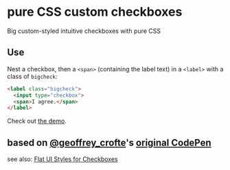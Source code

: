 # pure CSS custom checkboxes

Big custom-styled intuitive checkboxes with pure CSS

## Use
Nest a checkbox, then a `<span>` (containing the label text) in a `<label>` with a class of `bigcheck`:
```html
<label class="bigcheck">
  <input type="checkbox">
  <span>I agree.</span>
</label>
```

Check out [the demo](http://daniel-hug.github.io/bigcheck/).

## based on [@geoffrey_crofte](http://twitter.com/geoffrey_crofte)'s [original CodePen](http://codepen.io/CreativeJuiz/pen/BiHzp/)
see also: [Flat UI Styles for Checkboxes](http://codepen.io/CreativeJuiz/pen/zqKtp)
